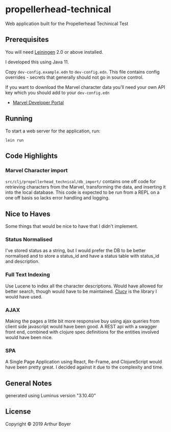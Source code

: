 # propellerhead-technical

Web application built for the Propellerhead Techinical Test

## Prerequisites

You will need [Leiningen][1] 2.0 or above installed.

I developed this using Java 11.

Copy `dev-config.example.edn` to `dev-config.edn`. 
This file contains config overrides - secrets that generally 
should not go in source control.

If you want to download the Marvel character data you'll need your
own API key which you should add to your `dev-config.edn`

- [Marvel Developer Portal][2]

[1]: https://github.com/technomancy/leiningen
[2]: https://developer.marvel.com/docs#!/public/getCreatorCollection_get_0

## Running

To start a web server for the application, run:

    lein run 

## Code Highlights

### Marvel Character import

`src/clj/propellerhead_technical/db_import/` contains one off code
for retrieving characters from the Marvel, transforming the data, 
and inserting it into the local database. This code is expected 
to be run from a REPL on a one off basis so lacks error handling
and logging.

## Nice to Haves

Some things that would be nice to have that I didn't implement.

### Status Normalised

I've stored status as a string, but I would prefer the DB to be better
normalised and to store a status_id and have a status table with 
status_id and description.

### Full Text Indexing

Use Lucene to index all the character descriptions. 
Would have allowed for better search, though would have to be maintained.
[Clucy](https://github.com/weavejester/clucy) is the library 
I would have used.

### AJAX

Making the pages a little bit more responsive buy using ajax queries
from client side javascript would have been good. A REST api with a 
swagger front end, combined with clojure spec definitions for the 
entities involved would have been nice.

### SPA

A Single Page Application using React, Re-Frame, and ClojureScript 
would have been pretty great. I decided against it due to the 
complexity and time.

## General Notes

generated using Luminus version "3.10.40"

## License

Copyright © 2019 Arthur Boyer
